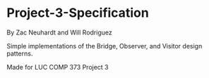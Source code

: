 # Project-3-Specification
By Zac Neuhardt and Will Rodriguez

Simple implementations of the Bridge, Observer, and Visitor design patterns.

Made for LUC COMP 373 Project 3
